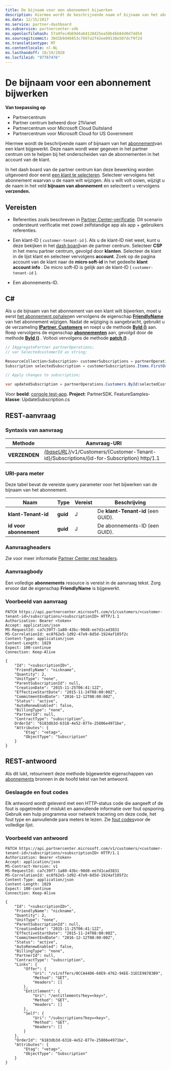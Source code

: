```yaml
---
title: De bijnaam voor een abonnement bijwerken
description: Hiermee wordt de beschrijvende naam of bijnaam van het abonnement van een klant bijgewerkt.
ms.date: 12/15/2017
ms.service: partner-dashboard
ms.subservice: partnercenter-sdk
ms.openlocfilehash: 57a9fec4b69d4a64128425ea58b4bb84d0d7dd54
ms.sourcegitcommit: 30d1b9d48453c7697a2f42ee09138e507dcf9f2d
ms.translationtype: MT
ms.contentlocale: nl-NL
ms.lasthandoff: 10/19/2020
ms.locfileid: "97767476"
---
```

# <a name="update-the-nickname-for-a-subscription"></a>De bijnaam voor een abonnement bijwerken

**Van toepassing op**

- Partnercentrum
- Partner centrum beheerd door 21Vianet
- Partnercentrum voor Microsoft Cloud Duitsland
- Partnercentrum voor Microsoft Cloud for US Government

Hiermee wordt de beschrijvende naam of bijnaam van het [abonnement](subscription-resources.md)van een klant bijgewerkt. Deze naam wordt weer gegeven in het partner centrum om te helpen bij het onderscheiden van de abonnementen in het account van de klant.

In het dash board van de partner centrum kan deze bewerking worden uitgevoerd door eerst [een klant te selecteren](get-a-customer-by-name.md). Selecteer vervolgens het abonnement waarvan u de naam wilt wijzigen. Als u wilt volt ooien, wijzigt u de naam in het veld **bijnaam van abonnement** en selecteert u vervolgens **verzenden.**

## <a name="prerequisites"></a>Vereisten

- Referenties zoals beschreven in [Partner Center-verificatie](partner-center-authentication.md). Dit scenario ondersteunt verificatie met zowel zelfstandige app als app + gebruikers referenties.

- Een klant-ID ( `customer-tenant-id` ). Als u de klant-ID niet weet, kunt u deze bekijken in het [dash board](https://partner.microsoft.com/dashboard)van de partner centrum. Selecteer **CSP** in het menu partner centrum, gevolgd door **klanten**. Selecteer de klant in de lijst klant en selecteer vervolgens **account**. Zoek op de pagina account van de klant naar de **micro soft-id** in het gedeelte **klant account info** . De micro soft-ID is gelijk aan de klant-ID ( `customer-tenant-id` ).

- Een abonnements-ID.

## <a name="c"></a>C\#

Als u de bijnaam van het abonnement van een klant wilt bijwerken, moet u eerst [het abonnement ophalen](get-a-subscription-by-id.md)en vervolgens de eigenschap [**FriendlyName**](/dotnet/api/microsoft.store.partnercenter.models.subscriptions.subscription.friendlyname) van het abonnement wijzigen. Nadat de wijziging is aangebracht, gebruikt u de verzameling [**IPartner. Customers**](/dotnet/api/microsoft.store.partnercenter.ipartner.customers) en roept u de methode [**ById ()**](/dotnet/api/microsoft.store.partnercenter.customers.icustomercollection.byid) aan. Roep vervolgens de eigenschap [**abonnementen**](/dotnet/api/microsoft.store.partnercenter.customers.icustomer.subscriptions) aan, gevolgd door de methode [**ById ()**](/dotnet/api/microsoft.store.partnercenter.subscriptions.isubscriptioncollection.byid) . Voltooi vervolgens de methode [**patch ()**](/dotnet/api/microsoft.store.partnercenter.subscriptions.isubscription.patch) .

``` csharp
// IAggregatePartner partnerOperations;
// var SelectedcustomerId as string;

ResourceCollection<Subscription> customerSubscriptions = partnerOperations.Customers.ById(selectedCustomerId).Subscriptions.Get();
Subscription selectedSubscription = customerSubscriptions.Items.FirstOrDefault(sub => sub.Status == SubscriptionStatus.Active);

// Apply changes to subscription;

var updatedSubscription = partnerOperations.Customers.ById(selectedCustomerId).Subscriptions.ById(selectedSubscription.Id).Patch(selectedSubscription);
```

Voor **beeld**: [console test-app](console-test-app.md). **Project**: PartnerSDK. FeatureSamples- **klasse**: UpdateSubscription.cs

## <a name="rest-request"></a>REST-aanvraag

### <a name="request-syntax"></a>Syntaxis van aanvraag

| Methode    | Aanvraag-URI                                                                                                                |
|-----------|----------------------------------------------------------------------------------------------------------------------------|
| **VERZENDEN** | [*{baseURL}*](partner-center-rest-urls.md)/v1/Customers/{Customer-Tenant-id}/Subscriptions/{id-for-Subscription} http/1.1 |

### <a name="uri-parameter"></a>URI-para meter

Deze tabel bevat de vereiste query parameter voor het bijwerken van de bijnaam van het abonnement.

| Naam                    | Type     | Vereist | Beschrijving                          |
|-------------------------|----------|----------|--------------------------------------|
| **klant-Tenant-id**  | **guid** | J        | De **klant-Tenant-id** (een GUID). |
| **id voor abonnement** | **guid** | J        | De abonnements-ID (een GUID).        |

### <a name="request-headers"></a>Aanvraagheaders

Zie voor meer informatie [Partner Center rest headers](headers.md).

### <a name="request-body"></a>Aanvraagbody

Een volledige **abonnements** resource is vereist in de aanvraag tekst. Zorg ervoor dat de eigenschap **FriendlyName** is bijgewerkt.

### <a name="request-example"></a>Voorbeeld van aanvraag

```http
PATCH https://api.partnercenter.microsoft.com/v1/customers/<customer-tenant-id>/subscriptions/<subscriptionID> HTTP/1.1
Authorization: Bearer <token>
Accept: application/json
MS-RequestId: ca7c39f7-1a80-43bc-90d8-ee7d1cad3831
MS-CorrelationId: ec8f62e5-1d92-47e9-8d5d-1924af105f2c
Content-Type: application/json
Content-Length: 1029
Expect: 100-continue
Connection: Keep-Alive

{
    "Id": "<subscriptionID>",
    "FriendlyName": "nickname",
    "Quantity": 2,
    "UnitType": "none",
    "ParentSubscriptionId": null,
    "CreationDate": "2015-11-25T06:41:12Z",
    "EffectiveStartDate": "2015-11-24T08:00:00Z",
    "CommitmentEndDate": "2016-12-12T08:00:00Z",
    "Status": "active",
    "AutoRenewEnabled": false,
    "BillingType": "none",
    "PartnerId": null,
    "ContractType": "subscription",
    OrderId": "6183db3d-6318-4e52-877e-25806e4971be",
    "Attributes": {
        "Etag": "<etag>",
        "ObjectType": "Subscription"
    }
}
```

## <a name="rest-response"></a>REST-antwoord

Als dit lukt, retourneert deze methode bijgewerkte eigenschappen van [abonnements](subscription-resources.md) bronnen in de hoofd tekst van het antwoord.

### <a name="response-success-and-error-codes"></a>Geslaagde en fout codes

Elk antwoord wordt geleverd met een HTTP-status code die aangeeft of de fout is opgetreden of mislukt en aanvullende informatie over fout opsporing. Gebruik een hulp programma voor netwerk tracering om deze code, het fout type en aanvullende para meters te lezen. Zie [fout codes](error-codes.md)voor de volledige lijst.

### <a name="response-example"></a>Voorbeeld van antwoord

```http
PATCH https://api.partnercenter.microsoft.com/v1/customers/<customer-tenant-id>/subscriptions/<subscriptionID> HTTP/1.1
Authorization: Bearer <token>
Accept: application/json
MS-Contract-Version: v1
MS-RequestId: ca7c39f7-1a80-43bc-90d8-ee7d1cad3831
MS-CorrelationId: ec8f62e5-1d92-47e9-8d5d-1924af105f2c
Content-Type: application/json
Content-Length: 1029
Expect: 100-continue
Connection: Keep-Alive

{
    "Id": "<subscriptionID>",
    "FriendlyName": "nickname",
    "Quantity": 2,
    "UnitType": "none",
    "ParentSubscriptionId": null,
    "CreationDate": "2015-11-25T06:41:12Z",
    "EffectiveStartDate": "2015-11-24T08:00:00Z",
    "CommitmentEndDate": "2016-12-12T08:00:00Z",
    "Status": "active",
    "AutoRenewEnabled": false,
    "BillingType": "none",
    "PartnerId": null,
    "ContractType": "subscription",
    "Links": {
        "Offer": {
            "Uri": "/v1/offers/0CCA44D6-68E9-4762-94EE-31ECE98783B9",
            "Method": "GET",
            "Headers": []
        },
        "Entitlement": {
            "Uri": "/entitlements?key=<key>",
            "Method": "GET",
            "Headers": []
        },
        "Self": {
            "Uri": "/subscriptions?key=<key>",
            "Method": "GET",
            "Headers": []
        }
    },
    "OrderId": "6183db3d-6318-4e52-877e-25806e4971be",
    "Attributes": {
        "Etag": "<etag>",
        "ObjectType": "Subscription"
    }
}
```

